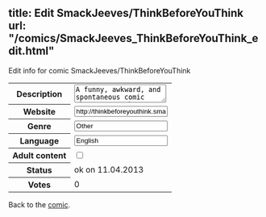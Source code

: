 title: Edit SmackJeeves/ThinkBeforeYouThink
url: "/comics/SmackJeeves_ThinkBeforeYouThink_edit.html"
---
Edit info for comic SmackJeeves/ThinkBeforeYouThink

<form name="comic" action="http://gaepostmail.appengine.com/comic" name="post">
<table class="comicinfo">
<tr>
<th>Description</th><td><textarea name="description">A funny, awkward, and spontaneous comic about a guy who can read minds. Updates Fridays.</textarea></td>
</tr>
<tr>
<th>Website</th><td><input type="text" name="url" value="http://thinkbeforeyouthink.smackjeeves.com/comics/"/></td>
</tr>
<tr>
<th>Genre</th><td><input type="text" name="genre" value="Other"/></td>
</tr>
<tr>
<th>Language</th><td><input type="text" name="language" value="English"/></td>
</tr>
<tr>
<th>Adult content</th><td><input type="checkbox" name="adult" value="adult" /></td>
</tr>
<tr>
<th>Status</th><td>ok on 11.04.2013</td>
</tr>
<tr>
<th>Votes</th><td>0</div></td>
</tr>
</table>
</form>

Back to the [comic](/comics/SmackJeeves_ThinkBeforeYouThink.html).
